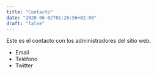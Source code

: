 ```yaml
---
title: "Contacto"
date: "2020-06-02T01:26:56+02:00"
draft: "false"
---
```


Este es el contacto con los administradores del sitio web.

- Email
- Teléfono
- Twitter